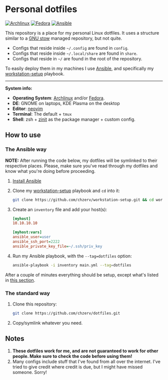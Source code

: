 # Personal dotfiles

[![Archlinux](https://img.shields.io/badge/arch-linux-blue.svg?style=flat-square&logo=Arch-Linux&logoColor=white)](https://archlinux.org)
[![Fedora](https://img.shields.io/badge/Fedora-latest-blue.svg?style=flat-square&logo=Fedora&logoColor=white&)](https://getfedora.org)
[![Ansible](https://img.shields.io/badge/Ansible-Managed-blue.svg?style=flat-square&logo=Ansible&logoColor=white&labelColor=red&color=black)](https://github.com/ansible/ansible)

This repository is a place for my personal Linux dotfiles. It uses a structure similar to a [GNU stow](https://www.gnu.org/software/stow/) managed repository, but not quite.

- Configs that reside inside `~/.config` are found in `config`.
- Configs that reside inside `~/.local/share` are found in `share`.
- Configs that reside in `~/` are found in the root of the repository.

To easily deploy them in my machines I use [Ansible](https://github.com/ansible/ansible), and specifically my [workstation-setup](https://github.com/chzerv/workstation-setup) playbook.

---

**System info:**

- **Operating System**: [Archlinux](https://www.archlinux.org/) and/or [Fedora](https://getfedora.org/).
- **DE**: GNOME on laptops, KDE Plasma on the desktop
- **Editor**: [neovim](https://github.com/neovim/neovim)
- **Terminal**: The default + `tmux`
- **Shell**: zsh + [zinit](https://github.com/zdharma-continuum/zinit) as the package manager + custom config.

## How to use

### The Ansible way

**NOTE:** After running the code below, my dotfiles will be symlinked to their respective places. Please, make sure you've read through my dotfiles and know what you're doing before proceeding.

1. [Install Ansible](https://docs.ansible.com/ansible/latest/installation_guide/intro_installation.html)

2. Clone my [workstation-setup](https://github.com/chzerv/workstation-setup) playbook and `cd` into it:

   ```sh
   git clone https://github.com/chzerv/workstation-setup.git && cd workstation-setup
   ```

3. Create an `inventory` file and add your host(s):
    ```ini
    [myhost]
    10.10.10.10

    [myhost:vars]
    ansible_user=user
    ansible_ssh_port=2222
    ansible_private_key_file=~/.ssh/priv_key
    ```

4. Run my Ansible playbook, with the `--tag=dotfiles` option:

   ```sh
   ansible-playbook -i inventory main.yml --tag=dotfiles
   ```

After a couple of minutes everything should be setup, except what's listed in [this section](https://github.com/chzerv/workstation-setup#staff-that-still-have-to-be-done-manually=).

### The standard way

1. Clone this repository:

   ```sh
   git clone https://github.com/chzerv/dotfiles.git
   ```

2. Copy/symlink whatever you need.

## Notes

1. **These dotfiles work for me, and are not guaranteed to work for other people. Make sure to check the code before using them!**
2. Many configs include stuff that I've found from all over the internet. I've tried to give credit where credit is due, but I might have missed someone. Sorry!
